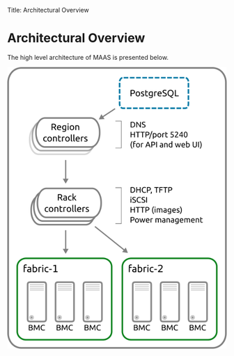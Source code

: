 Title: Architectural Overview


# Architectural Overview

The high level architecture of MAAS is presented below.

![intro-arch-overview][img__arch-overview]


<!-- LINKS -->

[img__arch-overview]: ../media/intro-arch-overview__22.png
